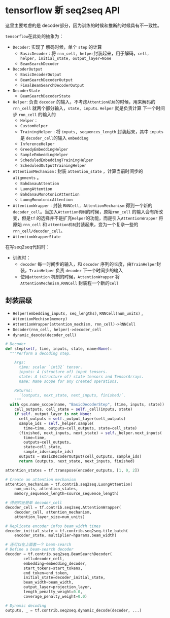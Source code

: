 # tensorflow 新 seq2seq API

这里主要考虑的是 decoder部分，因为训练的时候和推断的时候具有不一致性。



`tensorflow`在此处的抽象为：

* `Decoder`: 实现了 解码时候，单个 `step` 的计算
  * `BasicDecoder` : 将 `rnn_cell, helper`封装起来，用于解码，`cell, helper, initial_state, output_layer=None`
  * `BeamSearchDecoder`
* `DecoderOutput`
  * `BasicDecoderOutput`
  * `BeamSearchDecoderOutput`
  * `FinalBeamSearchDecoderOutput`
* `DecoderState`
  * `BeamSearchDecoderState`
* `Helper`: 负责 `decoder` 的输入，不考虑`Attention机制`的时候，用来解码的 `rnn_cell` 就两个部分输入，`state, inputs`. `Helper` 就是负责计算 下一个时间步 `rnn_cell` 的输入的
  * `Helper` : 
  * `CustomHelper`
  * `TrainingHelper` : 将 `inputs, sequences_length` 封装起来，其中 `inputs` 是 `decoder_cell`的输入 `embedding` 
  * `InferenceHelper`
  * `GreedyEmbeddingHelper`
  * `SampleEmbeddingHelper`
  * `ScheduledEmbeddingTrainingHelper`
  * `ScheduledOutputTrainingHelper`
* `AttentionMechanism` : 封装 `attention_state` ，计算当前时间步的 `alignments` 。
  * `BahdanauAttention`
  * `LuongAttention`
  * `BahdanauMonotonicAttention`
  * `LuongMonotonicAttention`
* `AttentionWrapper` : 封装 `RNNCell, AttentionMechanism` 得到一个新的 `decoder_cell`。当加入`Attention机制`的时候，原始`rnn_cell` 的输入会有所改变，但是`tf` 的选择并不是扩充`Helper`的功能，而是引入`AttentionWrapper` 将原始 `rnn_cell` 和 `attention机制`封装起来，变为一个复杂一些的 `rnn_cell/decoder_cell`。
* `AttentionWrapperState`



在写seq2seq代码时：

* 训练时：
  * `decoder` 每一时间步的输入，和 `decoder` 序列的长度，由`TrainHelper`封装，`TrainHelper` 负责 `decoder` 下一个时间步的输入
  * 使用`attention` 机制的时候，`AttentionWrapper` 将 `AttentionMechnism,RNNCell` 封装程一个新的`cell`



## 封装层级

* `Helper(embedding_inputs, seq_lengths)`, `RNNCell(num_units)` , `AttentionMechism(memory)`
* `AttentionWrapper(attention_mechism, rnn_cell)->RNNCell`
* `Decoder(rnn_cell, helper)->decoder_cell`
* `dynamic_deocde(decoder_cell)`



```python
# Decoder
def step(self, time, inputs, state, name=None):
  """Perform a decoding step.

    Args:
      time: scalar `int32` tensor.
      inputs: A (structure of) input tensors.
      state: A (structure of) state tensors and TensorArrays.
      name: Name scope for any created operations.

    Returns:
      `(outputs, next_state, next_inputs, finished)`.
    """
  with ops.name_scope(name, "BasicDecoderStep", (time, inputs, state)):
    cell_outputs, cell_state = self._cell(inputs, state)
    if self._output_layer is not None:
      cell_outputs = self._output_layer(cell_outputs)
      sample_ids = self._helper.sample(
        time=time, outputs=cell_outputs, state=cell_state)
      (finished, next_inputs, next_state) = self._helper.next_inputs(
        time=time,
        outputs=cell_outputs,
        state=cell_state,
        sample_ids=sample_ids)
      outputs = BasicDecoderOutput(cell_outputs, sample_ids)
      return (outputs, next_state, next_inputs, finished)
```







```python
attention_states = tf.transpose(encoder_outputs, [1, 0, 2])

# Create an attention mechanism
attention_mechanism = tf.contrib.seq2seq.LuongAttention(
    num_units, attention_states,
    memory_sequence_length=source_sequence_length)

# 得到的还是单 decoder_cell
decoder_cell = tf.contrib.seq2seq.AttentionWrapper(
    decoder_cell, attention_mechanism,
    attention_layer_size=num_units)

# Replicate encoder infos beam_width times
decoder_initial_state = tf.contrib.seq2seq.tile_batch(
    encoder_state, multiplier=hparams.beam_width)

# 还可以在上面套一个 beam-search
# Define a beam-search decoder
decoder = tf.contrib.seq2seq.BeamSearchDecoder(
        cell=decoder_cell,
        embedding=embedding_decoder,
        start_tokens=start_tokens,
        end_token=end_token,
        initial_state=decoder_initial_state,
        beam_width=beam_width,
        output_layer=projection_layer,
        length_penalty_weight=0.0,
        coverage_penalty_weight=0.0)

# Dynamic decoding
outputs, _ = tf.contrib.seq2seq.dynamic_decode(decoder, ...)
```


